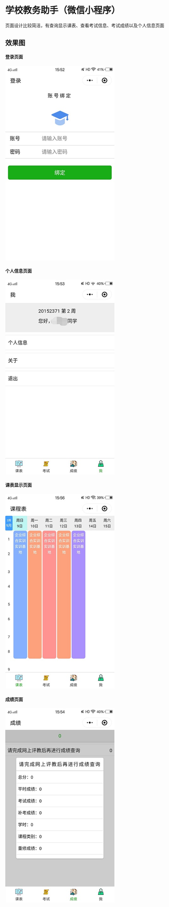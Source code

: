 # 学校教务助手（微信小程序）
页面设计比较简洁，有查询显示课表、查看考试信息、考试成绩以及个人信息页面
## 效果图
#### 登录页面
![image](https://github.com/maoyaoya/Educational-assistant/blob/master/show/login1.jpg)
#### 个人信息页面
![image](https://github.com/maoyaoya/Educational-assistant/blob/master/show/person1.jpg)
#### 课表显示页面
![image](https://github.com/maoyaoya/Educational-assistant/blob/master/show/timetable1.jpg)
#### 成绩页面
![image](https://github.com/maoyaoya/Educational-assistant/blob/master/show/record1.jpg)


